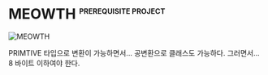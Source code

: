 # MEOWTH <sup style="font-size: .5em">PREREQUISITE PROJECT</sup>

![MEOWTH](../../../docs/assets/images/meowth.webp)

PRIMTIVE 타입으로 변환이 가능하면서... 공변환으로 클래스도 가능하다. 그러면서... 8 바이트 이하여야 한다.